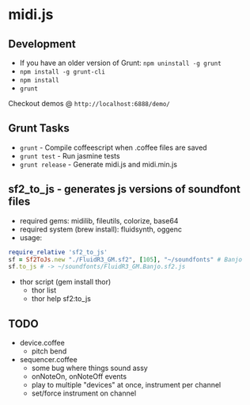 midi.js
=======

Development
-----------

- If you have an older version of Grunt: `npm uninstall -g grunt`
- `npm install -g grunt-cli`
- `npm install`
- `grunt`

Checkout demos @ `http://localhost:6888/demo/`

Grunt Tasks
-----------

- `grunt` - Compile coffeescript when .coffee files are saved
- `grunt test` - Run jasmine tests
- `grunt release` - Generate midi.js and midi.min.js

sf2\_to\_js - generates js versions of soundfont files
-----------

- required gems: midilib, fileutils, colorize, base64
- required system (brew install): fluidsynth, oggenc
- usage:
```ruby
require_relative 'sf2_to_js'
sf = Sf2ToJs.new "./FluidR3_GM.sf2", [105], "~/soundfonts" # Banjo
sf.to_js # -> ~/soundfonts/FluidR3_GM.Banjo.sf2.js
```

- thor script (gem install thor)
  - thor list
  - thor help sf2:to_js

TODO
-----------

- device.coffee
  - pitch bend
- sequencer.coffee
  - some bug where things sound assy
  - onNoteOn, onNoteOff events
  - play to multiple "devices" at once, instrument per channel
  - set/force instrument on channel

